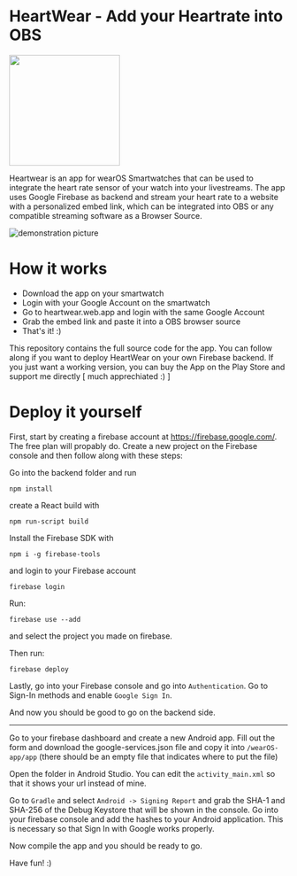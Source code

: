 # HeartWear - Add your Heartrate into OBS


<a href="https://play.google.com/store/apps/details?id=de.domi2803.heartrate_streamer"><img width=200 src="https://play.google.com/intl/en_us/badges/static/images/badges/en_badge_web_generic.png" /></a>

 
Heartwear is an app for wearOS Smartwatches that can be used to integrate the heart rate sensor of your watch into your livestreams. The app uses Google Firebase as backend and stream your heart rate to a website with a personalized embed link, which can be integrated into OBS or any compatible streaming software as a Browser Source.

![demonstration picture](https://i.imgur.com/hhHYXAp.jpg)

# How it works

- Download the app on your smartwatch
- Login with your Google Account on the smartwatch
- Go to heartwear.web.app and login with the same Google Account
- Grab the embed link and paste it into a OBS browser source
- That's it! :)

This repository contains the full source code for the app. You can follow along if you want to deploy HeartWear on your own Firebase backend. If you just want a working version, you can buy the App on the Play Store and support me directly [ much apprechiated :) ]

# Deploy it yourself

First, start by creating a firebase account at https://firebase.google.com/. The free plan will propably do. Create a new project on the Firebase console and then follow along with these steps:

Go into the backend folder and run

    npm install

create a React build with

    npm run-script build

Install the Firebase SDK with

    npm i -g firebase-tools

and login to your Firebase account

    firebase login

Run:

    firebase use --add

and select the project you made on firebase.

Then run:

    firebase deploy

Lastly, go into your Firebase console and go into `Authentication`. Go to Sign-In methods and enable ``Google Sign In``.

And now you should be good to go on the backend side.

---

Go to your firebase dashboard and create a new Android app. Fill out the form and download the google-services.json file and copy it into `/wearOS-app/app` (there should be an empty file that indicates where to put the file)

Open the folder in Android Studio. You can edit the `activity_main.xml` so that it shows your url instead of mine. 

Go to ``Gradle`` and select `Android -> Signing Report` and grab the SHA-1 and SHA-256 of the Debug Keystore that will be shown in the console. Go into your firebase console and add the hashes to your Android application. This is necessary so that Sign In with Google works properly.

Now compile the app and you should be ready to go.

Have fun! :)

